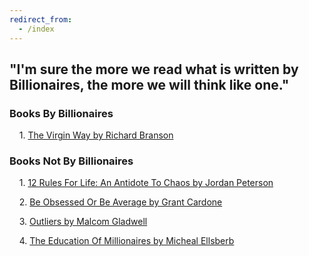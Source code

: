 ```yaml
---
redirect_from:
  - /index
---
```


## "I'm sure the more we read what is written by Billionaires, the more we will think like one."

### Books By Billionaires

&nbsp;&nbsp;&nbsp;&nbsp;1. [The Virgin Way by Richard Branson](https://booksbybillionaires.github.io/Books-By-Billionaires/the-virgin-way.html
)

### Books Not By Billionaires

&nbsp;&nbsp;&nbsp;&nbsp;1. [12 Rules For Life: An Antidote To Chaos by Jordan Peterson](https://booksbybillionaires.github.io/Books-By-Billionaires/twelve-rules-for-life.html)

&nbsp;&nbsp;&nbsp;&nbsp;2. [Be Obsessed Or Be Average by Grant Cardone](https://booksbybillionaires.github.io/Books-By-Billionaires/be-obsessed-or-be-average.html)

&nbsp;&nbsp;&nbsp;&nbsp;3. [Outliers by Malcom Gladwell](https://booksbybillionaires.github.io/Books-By-Billionaires/outliers.html)

&nbsp;&nbsp;&nbsp;&nbsp;4. [The Education Of Millionaires by Micheal Ellsberb](https://booksbybillionaires.github.io/Books-By-Billionaires/the-education-of-millionaires.html)
 
